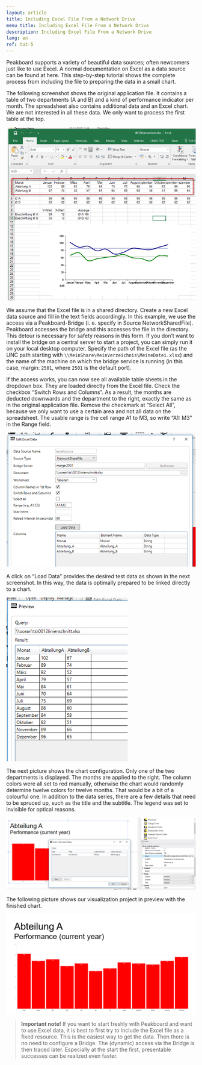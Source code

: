 ```yaml
---
layout: article
title: Including Excel File From a Network Drive
menu_title: Including Excel File From a Network Drive
description: Including Excel File From a Network Drive
lang: en
ref: tut-5
---
```


Peakboard supports a variety of beautiful data sources; often newcomers just like to use Excel. A normal documentation on Excel as a data source can be found at here. This step-by-step tutorial shows the complete process from including the file to preparing the data in a small chart.

The following screenshot shows the original application file. It contains a table of two departments (A and B) and a kind of performance indicator per month. The spreadsheet also contains additional data and an Excel chart. We are not interested in all these data. We only want to process the first table at the top.


![image_1](/assets/images/Tutorial/Excel/TutorialExcel_01.png)




We assume that the Excel file is in a shared directory. Create a new Excel data source and fill in the text fields accordingly. In this example, we use the access via a Peakboard-Bridge (i. e. specify in Source NetworkSharedFile). Peakboard accesses the bridge and this accesses the file in the directory. This detour is necessary for safety reasons in this form. If you don’t want to install the bridge on a central server to start a project, you can simply run it on your local desktop computer. Specify the path of the Excel file (as the UNC path starting with `\\MeinShare\MeinVerzeichnis\MeineDatei.xlsx`) and the name of the machine on which the bridge service is running (in this case, margin: `2501`, where `2501` is the default port).

If the access works, you can now see all available table sheets in the dropdown box. They are loaded directly from the Excel file. Check the checkbox “Switch Rows and Columns”. As a result, the months are deducted downwards and the department to the right, exactly the same as in the original application file. Remove the checkmark at “Select All”, because we only want to use a certain area and not all data on the spreadsheet. The usable range is the cell range A1 to M3, so write “A1: M3” in the Range field.


![image_1](/assets/images/Tutorial/Excel/TutorialExcel_02.png)



A click on “Load Data” provides the desired test data as shown in the next screenshot. In this way, the data is optimally prepared to be linked directly to a chart.



![image_1](/assets/images/Tutorial/Excel/TutorialExcel_03.png)



The next picture shows the chart configuration. Only one of the two departments is displayed. The months are applied to the right. The column colors were all set to red manually, otherwise the chart would randomly determine twelve colors for twelve months. That would be a bit of a colourful one. In addition to the data series, there are a few details that need to be spruced up, such as the title and the subtitle. The legend was set to invisible for optical reasons.


![image_1](/assets/images/Tutorial/Excel/TutorialExcel_04.png)




The following picture shows our visualization project in preview with the finished chart.

![image_1](/assets/images/Tutorial/Excel/TutorialExcel_05.png)





>    **Important note!** If you want to start freshly with Peakboard and want to use Excel data, it is best to first try to include the Excel file as a fixed resource. This is the easiest way to get the data. Then there is no need to  configure a Bridge. The (dynamic) access via the Bridge is then traced later. Especially at the start the first, presentable successes can be realized even faster.
